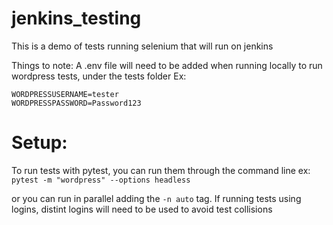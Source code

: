 # jenkins_testing
This is a demo of tests running selenium that will run on jenkins

Things to note: 
A .env file will need to be added when running locally to run wordpress tests, under the tests folder
Ex:
```
WORDPRESSUSERNAME=tester
WORDPRESSPASSWORD=Password123
```

# Setup:
To run tests with pytest, you can run them through the command line
ex:
`pytest -m "wordpress" --options headless`

or you can run in parallel adding the `-n auto` tag. If running tests using logins, distint logins will need to be used to avoid test collisions

